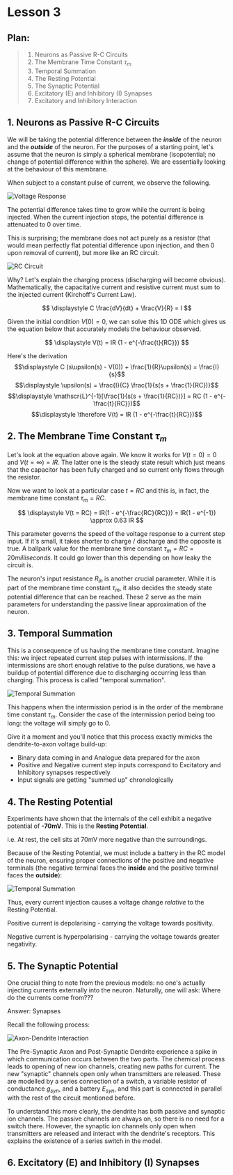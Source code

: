 # Lesson 3

## Plan:
> 1. Neurons as Passive R-C Circuits
> 2. The Membrane Time Constant ${\tau_m}$ 
> 3. Temporal Summation
> 4. The Resting Potential
> 5. The Synaptic Potential
> 6. Excitatory (E) and Inhibitory (I) Synapses
> 7. Excitatory and Inhibitory Interaction

## 1. Neurons as Passive R-C Circuits

We will be taking the potential difference between the ***inside*** of the neuron and the ***outside*** of the neuron. For the purposes of a starting point, let's assume that the neuron is simply a spherical membrane (isopotential; no change of potential difference within the sphere). We are essentially looking at the behaviour of this membrane. 

When subject to a constant pulse of current, we observe the following.

![Voltage Response](./images/images_3/Voltage_Time_response.png)

The potential difference takes time to grow while the current is being injected. When the current injection stops, the potential difference is attenuated to 0 over time.

This is surprising; the membrane does not act purely as a resistor (that would mean perfectly flat potential difference upon injection, and then 0 upon removal of current), but more like an RC circuit. 

![RC Circuit](./images/images_3/rc-circuit.png)

Why? Let's explain the charging process (discharging will become obvious). Mathematically, the capacitative current and resistive current must sum to the injected current (Kirchoff's Current Law).

$$
\displaystyle C \frac{dV}{dt} + \frac{V}{R} = I
$$

Given the initial condition ${V(0) = 0}$, we can solve this 1D ODE which gives us the equation below that accurately models the behaviour observed.

$$
\displaystyle V(t) = IR (1 - e^{-\frac{t}{RC}})
$$

Here's the derivation
$$\displaystyle C (s\upsilon(s) - V(0)) + \frac{1}{R}\upsilon(s) = \frac{I}{s}$$
$$\displaystyle \upsilon(s) = \frac{I}{C} \frac{1}{s(s + \frac{1}{RC})}$$
$$\displaystyle \mathscr{L}^{-1}[\frac{1}{s(s + \frac{1}{RC})}] = RC (1 - e^{-\frac{t}{RC}})$$
$$\displaystyle \therefore V(t) = IR (1 - e^{-\frac{t}{RC}})$$

## 2. The Membrane Time Constant ${\tau_m}$

Let's look at the equation above again. We know it works for ${V(t = 0) = 0}$ and ${V(t = \infty) = IR}$. The latter one is the steady state result which just means that the capacitor has been fully charged and so current only flows through the resistor.

Now we want to look at a particular case ${t = RC}$ and this is, in fact, the membrane time constant ${\tau_m = RC}$.

$$
\displaystyle V(t = RC) = IR(1 - e^{-\frac{RC}{RC}}) = IR(1 - e^{-1}) \approx 0.63 IR
$$

This parameter governs the speed of the voltage response to a current step input. If it's small, it takes shorter to charge / discharge and the opposite is true. A ballpark value for the membrane time constant ${\tau_m = RC = 20 milliseconds}$. It could go lower than this depending on how leaky the circuit is.

The neuron's input resistance ${R_{in}}$ is another crucial parameter. While it is part of the membrane time constant ${\tau_m}$, it also decides the steady state potential difference that can be reached. These 2 serve as the main parameters for understanding the passive linear approximation of the neuron.

## 3. Temporal Summation

This is a consequence of us having the membrane time constant. Imagine this: we inject repeated current step pulses with intermissions. If the intermissions are short enough relative to the pulse durations, we have a buildup of potential difference due to discharging occurring less than charging. This process is called "temporal summation".

![Temporal Summation](./images/images_3/temporal_summation.png)

This happens when the intermission period is in the order of the membrane time constant ${\tau_m}$. Consider the case of the intermission period being too long: the voltage will simply go to 0.

Give it a moment and you'll notice that this process exactly mimicks the dendrite-to-axon voltage build-up:
- Binary data coming in and Analogue data prepared for the axon
- Positive and Negative current step inputs correspond to Excitatory and Inhibitory synapses respectively
- Input signals are getting "summed up" chronologically

## 4. The Resting Potential

Experiments have shown that the internals of the cell exhibit a negative potential of **-70mV**. This is the **Resting Potential**. 

i.e. At rest, the cell sits at 70mV more negative than the surroundings.

Because of the Resting Potential, we must include a battery in the RC model of the neuron, ensuring proper connections of the positive and negative terminals (the negative terminal faces the **inside** and the positive terminal faces the **outside**):

![Temporal Summation](./images/images_3/rc-circuit_with_battery.png)

Thus, every current injection causes a voltage change *relative* to the Resting Potential.

Positive current is depolarising - carrying the voltage towards positivity. 

Negative current is hyperpolarising - carrying the voltage towards greater negativity.

## 5. The Synaptic Potential

One crucial thing to note from the previous models: no one's actually injecting currents externally into the neuron. Naturally, one will ask: Where do the currents come from???

Answer: Synapses

Recall the following process:

![Axon-Dendrite Interaction](./images/images_3/axon-dendrite_interaction.png)

The Pre-Synaptic Axon and Post-Synaptic Dendrite experience a spike in which communication occurs between the two parts. The chemical process leads to opening of new ion channels, creating new paths for current. The new "synaptic" channels open only when transmitters are released. These are modelled by a series connection of a switch, a variable resistor of conductance ${g_{syn}}$, and a battery ${E_{syn}}$, and this part is connected in parallel with the rest of the circuit mentioned before.

To understand this more clearly, the dendrite has both passive and synaptic ion channels. The passive channels are always on, so there is no need for a switch there. However, the synaptic ion channels only open when transmitters are released and interact with the dendrite's receptors. This explains the existence of a series switch in the model. 

## 6. Excitatory (E) and Inhibitory (I) Synapses